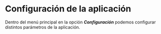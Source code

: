# Configuración de la aplicación

Dentro del menú principal en la opción ***Configuración*** podemos configurar distintos parámetros de la aplicación.
